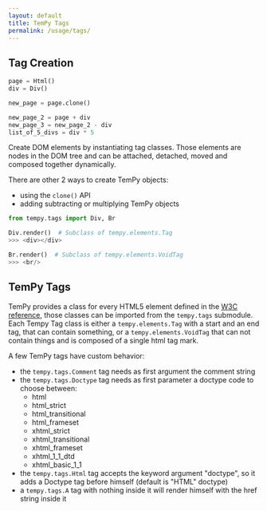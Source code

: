 ```yaml
---
layout: default
title: TemPy Tags
permalink: /usage/tags/
---
```

## Tag Creation
```python
page = Html()
div = Div()

new_page = page.clone()

new_page_2 = page + div
new_page_3 = new_page_2 - div
list_of_5_divs = div * 5
```

Create DOM elements by instantiating tag classes. Those elements are nodes in the DOM tree and can be attached, detached, moved and composed together dynamically.

There are other 2 ways to create TemPy objects:

* using the `clone()` API
* adding subtracting or multiplying TemPy objects
```python
from tempy.tags import Div, Br

Div.render()  # Subclass of tempy.elements.Tag
>>> <div></div>

Br.render()  # Subclass of tempy.elements.VoidTag
>>> <br/>
```

## TemPy Tags

TemPy provides a class for every HTML5 element defined in the [W3C reference](https://www.w3.org/wiki/HTML/Elements), those classes can be imported from the `tempy.tags` submodule.
Each Tempy Tag class is either a `tempy.elements.Tag` with a start and an end tag, that can contain something, or a `tempy.elements.VoidTag` that can not contain things and is composed of a single html tag mark.

A few TemPy tags have custom behavior:

* the `tempy.tags.Comment` tag needs as first argument the comment string
* the `tempy.tags.Doctype` tag needs as first parameter a doctype code to choose between:
    * html
    * html_strict
    * html_transitional
    * html_frameset
    * xhtml_strict
    * xhtml_transitional
    * xhtml_frameset
    * xhtml_1_1_dtd
    * xhtml_basic_1_1
* the `tempy.tags.Html` tag accepts the keyword argument "doctype", so it adds a Doctype tag before himself (default is "HTML" doctype)
* a `tempy.tags.A` tag with nothing inside it will render himself with the href string inside it
